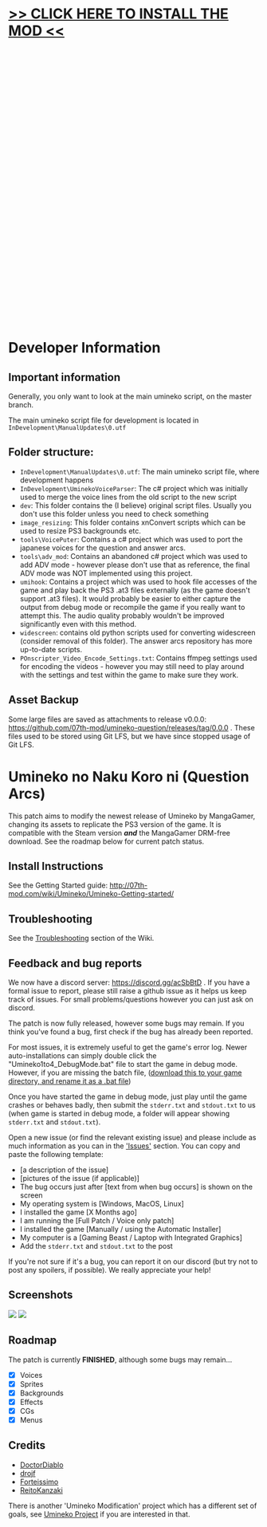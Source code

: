 
# [>> CLICK HERE TO INSTALL THE MOD <<](http://07th-mod.com/wiki/Umineko/Umineko-Getting-started/)

<br>
<br>
<br>
<br>
<br>
<br>
<br>
<br>
<br>
<br>
<br>
<br>
<br>
<br>
<br>
<br>
<br>
<br>
<br>
<br>
<br>
<br>
<br>
<br>
<br>
<br>
<br>
<br>
<br>
<br>
<br>
<br>


# Developer Information

## Important information

Generally, you only want to look at the main umineko script, on the master branch.

The main umineko script file for development is located in `InDevelopment\ManualUpdates\0.utf`

## Folder structure:

- `InDevelopment\ManualUpdates\0.utf`: The main umineko script file, where development happens
- `InDevelopment\UminekoVoiceParser`: The c# project which was initially used to merge the voice lines from the old script to the new script
- `dev`: This folder contains the (I believe) original script files. Usually you don't use this folder unless you need to check something
- `image_resizing`: This folder contains xnConvert scripts which can be used to resize PS3 backgrounds etc.
- `tools\VoicePuter`: Contains a c# project which was used to port the japanese voices for the question and answer arcs.
- `tools\adv_mod`: Contains an abandoned c# project which was used to add ADV mode - however please don't use that as reference, the final ADV mode was NOT implemented using this project.
- `umihook`: Contains a project which was used to hook file accesses of the game and play back the PS3 .at3 files externally (as the game doesn't support .at3 files). It would probably be easier to either capture the output from debug mode or recompile the game if you really want to attempt this. The audio quality probably wouldn't be improved significantly even with this method.
- `widescreen`: contains old python scripts used for converting widescreen (consider removal of this folder). The answer arcs repository has more up-to-date scripts.
- `POnscripter_Video_Encode_Settings.txt`: Contains ffmpeg settings used for encoding the videos - however you may still need to play around with the settings and test within the game to make sure they work.

## Asset Backup

Some large files are saved as attachments to release v0.0.0: https://github.com/07th-mod/umineko-question/releases/tag/0.0.0 . These files used to be stored using Git LFS, but we have since stopped usage of Git LFS.

# Umineko no Naku Koro ni (Question Arcs) 

This patch aims to modify the newest release of Umineko by MangaGamer, changing its assets to replicate the PS3 version of the game.
It is compatible with the Steam version ***and*** the MangaGamer DRM-free download. See the roadmap below for current patch status.

## Install Instructions

See the Getting Started guide: http://07th-mod.com/wiki/Umineko/Umineko-Getting-started/

## Troubleshooting

See the [Troubleshooting](http://07th-mod.com/wiki/Umineko/Umineko-Part-0-TroubleShooting-and-FAQ/) section of the Wiki.

## Feedback and bug reports

We now have a discord server: https://discord.gg/acSbBtD . If you have a formal issue to report, please still raise a github issue as it helps us keep track of issues. For small problems/questions however you can just ask on discord.

The patch is now fully released, however some bugs may remain. If you think you've found a bug, first check if the bug has already been reported.

For most issues, it is extremely useful to get the game's error log. Newer auto-installations can simply double click the "Umineko1to4_DebugMode.bat" file to start the game in debug mode. However, if you are missing the batch file, ([download this to your game directory, and rename it as a .bat file](https://github.com/07th-mod/resources/raw/master/umineko-question/utilities/StartUminekoInDebugMode.bat))

Once you have started the game in debug mode, just play until the game crashes or behaves badly, then submit the `stderr.txt` and `stdout.txt` to us (when game is started in debug mode, a folder will appear showing `stderr.txt` and `stdout.txt`).

Open a new issue (or find the relevant existing issue) and please include as much information as you can in the ['Issues'](https://github.com/07th-mod/umineko-question/issues) section. You can copy and paste the following template:

- [a description of the issue]
- [pictures of the issue (if applicable)]
- The bug occurs just after [text from when bug occurs] is shown on the screen
- My operating system is [Windows, MacOS, Linux]
- I installed the game [X Months ago]
- I am running the [Full Patch / Voice only patch]
- I installed the game [Manually / using the Automatic Installer]
- My computer is a [Gaming Beast / Laptop with Integrated Graphics]
- Add the `stderr.txt` and `stdout.txt` to the post

If you're not sure if it's a bug, you can report it on our discord (but try not to post any spoilers, if possible).
We really appreciate your help!

## Screenshots

![](https://i.imgur.com/EWITCxL.jpg)
![](https://i.imgur.com/NXUNU4r.jpg)

## Roadmap

The patch is currently **FINISHED**, although some bugs may remain...

- [x] Voices
- [x] Sprites
- [x] Backgrounds
- [x] Effects
- [x] CGs
- [x] Menus

## Credits

 * [DoctorDiablo](https://github.com/DoctorDiablo)
 * [drojf](https://github.com/drojf)
 * [Forteissimo](https://github.com/Forteissimo)
 * [ReitoKanzaki](https://github.com/ReitoKanzaki)

There is another 'Umineko Modification' project which has a different set of goals, see [Umineko Project](https://umineko-project.org/en/) if you are interested in that.
